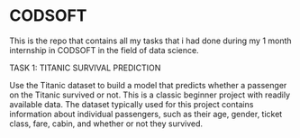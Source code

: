 # CODSOFT
This is the repo that contains all my tasks that i had  done during my 1 month internship in CODSOFT in the field of data science.

TASK 1:
TITANIC SURVIVAL PREDICTION

Use the Titanic dataset to build a model that predicts whether a
passenger on the Titanic survived or not. This is a classic beginner
project with readily available data.
The dataset typically used for this project contains information
about individual passengers, such as their age, gender, ticket
class, fare, cabin, and whether or not they survived.


